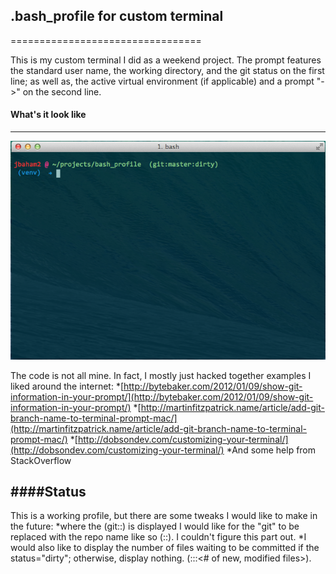 ## .bash_profile for custom terminal
=================================

This is my custom terminal I did as a weekend project. The prompt features the standard user name, the working directory, and the git status on the first line; as well as, the active virtual environment (if applicable) and a prompt "->" on the second line. 


#### What's it look like
-------------------


![Terminal Screenshot](https://github.com/jbaham2/bash_profile/blob/master/images/Screen%20Shot%202014-11-02%20at%205.41.22%20PM.png)


The code is not all mine. In fact, I mostly just hacked together examples I liked around the internet:
*[http://bytebaker.com/2012/01/09/show-git-information-in-your-prompt/](http://bytebaker.com/2012/01/09/show-git-information-in-your-prompt/)
*[http://martinfitzpatrick.name/article/add-git-branch-name-to-terminal-prompt-mac/](http://martinfitzpatrick.name/article/add-git-branch-name-to-terminal-prompt-mac/)
*[http://dobsondev.com/customizing-your-terminal/](http://dobsondev.com/customizing-your-terminal/)
*And some help from StackOverflow

####Status
------

This is a working profile, but there are some tweaks I would like to make in the future:
*where the (git:<branch>:<status>) is displayed I would like for the "git" to be replaced with the repo name like so (<repo name>:<branch>:<status>). I couldn't figure this part out. 
*I would also like to display the number of files waiting to be committed if the status="dirty"; otherwise, display nothing. (<repe>:<branch>:<status>:<# of new, modified files>).



